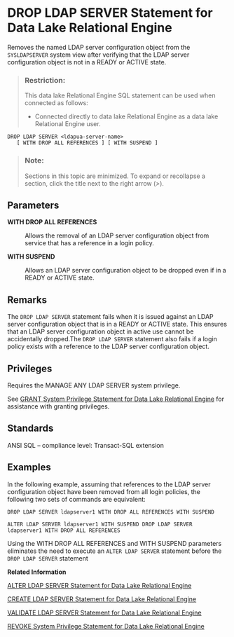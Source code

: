 <!-- loioa426759484f2101583e1ad63a3dfc2e0 -->

# DROP LDAP SERVER Statement for Data Lake Relational Engine

Removes the named LDAP server configuration object from the `SYSLDAPSERVER` system view after verifying that the LDAP server configuration object is not in a READY or ACTIVE state.



> ### Restriction:  
> This data lake Relational Engine SQL statement can be used when connected as follows:
> 
> -   Connected directly to data lake Relational Engine as a data lake Relational Engine user.



```
DROP LDAP SERVER <ldapua-server-name>
   [ WITH DROP ALL REFERENCES ] [ WITH SUSPEND ]
```



> ### Note:  
> Sections in this topic are minimized. To expand or recollapse a section, click the title next to the right arrow \(*\>*\).



<a name="loioa426759484f2101583e1ad63a3dfc2e0__IQ_Parameters"/>

## Parameters


<dl>
<dt><b>

WITH DROP ALL REFERENCES

</b></dt>
<dd>

Allows the removal of an LDAP server configuration object from service that has a reference in a login policy.



</dd><dt><b>

WITH SUSPEND

</b></dt>
<dd>

Allows an LDAP server configuration object to be dropped even if in a READY or ACTIVE state.



</dd>
</dl>



<a name="loioa426759484f2101583e1ad63a3dfc2e0__IQ_Usage"/>

## Remarks

The `DROP LDAP SERVER` statement fails when it is issued against an LDAP server configuration object that is in a READY or ACTIVE state. This ensures that an LDAP server configuration object in active use cannot be accidentally dropped.The `DROP LDAP SERVER` statement also fails if a login policy exists with a reference to the LDAP server configuration object.



<a name="loioa426759484f2101583e1ad63a3dfc2e0__IQ_Permissions"/>

## Privileges

Requires the MANAGE ANY LDAP SERVER system privilege.

See [GRANT System Privilege Statement for Data Lake Relational Engine](grant-system-privilege-statement-for-data-lake-relational-engine-a3dfcb0.md) for assistance with granting privileges.



<a name="loioa426759484f2101583e1ad63a3dfc2e0__IQ_Standards"/>

## Standards

ANSI SQL – compliance level: Transact-SQL extension



<a name="loioa426759484f2101583e1ad63a3dfc2e0__IQ_Examples"/>

## Examples

In the following example, assuming that references to the LDAP server configuration object have been removed from all login policies, the following two sets of commands are equivalent:

```
DROP LDAP SERVER ldapserver1 WITH DROP ALL REFERENCES WITH SUSPEND
```

```
ALTER LDAP SERVER ldapserver1 WITH SUSPEND DROP LDAP SERVER ldapserver1 WITH DROP ALL REFERENCES
```

Using the WITH DROP ALL REFERENCES and WITH SUSPEND parameters eliminates the need to execute an `ALTER LDAP SERVER` statement before the `DROP LDAP SERVER` statement

**Related Information**  


[ALTER LDAP SERVER Statement for Data Lake Relational Engine](alter-ldap-server-statement-for-data-lake-relational-engine-a425eb5.md "Any changes to an LDAP server configuration object are applied on subsequent connections. Any connection already started when the change is applied does not immediately reflect the change.")

[CREATE LDAP SERVER Statement for Data Lake Relational Engine](create-ldap-server-statement-for-data-lake-relational-engine-a424e90.md "Creates a new LDAP server configuration object for LDAP user authentication. Parameters defined during the creation of an LDAP server configuration object are stored in the ISYSLDAPSERVER (system view SYSLDAPSERVER) system table.")

[VALIDATE LDAP SERVER Statement for Data Lake Relational Engine](validate-ldap-server-statement-for-data-lake-relational-engine-a426f91.md "Validates changes to the settings of existing LDAP server configuration objects before applying them.")

[REVOKE System Privilege Statement for Data Lake Relational Engine](revoke-system-privilege-statement-for-data-lake-relational-engine-a3eadda.md "Removes specific system privileges from specific users and the right to administer the privilege.")

